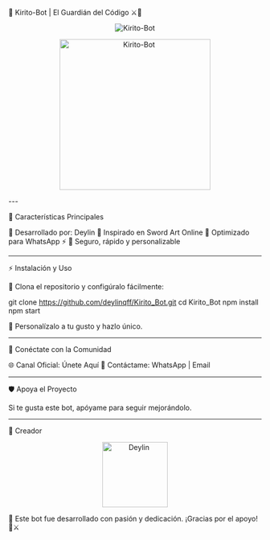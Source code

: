 
🚀 Kirito-Bot
 | El Guardián del Código ⚔️🌌

<p align="center">
  <img src="https://readme-typing-svg.herokuapp.com?font=Fira+Code&size=30&duration=3000&pause=1000&color=00CCFF&center=true&vCenter=true&width=500&lines=⚔️+Bienvenido+a+Kirito-Bot;🚀+El+bot+definitivo+para+WhatsApp;🌟+Creado+por+Deylin+con+pasión" alt="Kirito-Bot">
</p>  <p align="center">
  <img src="https://qu.ax/SuZFt.jpg" width="300" alt="Kirito-Bot">
</p>  
---

🌟 Características Principales

🔹 Desarrollado por: Deylin
🔹 Inspirado en Sword Art Online
🔹 Optimizado para WhatsApp ⚡
🔹 Seguro, rápido y personalizable


---

⚡ Instalación y Uso

📌 Clona el repositorio y configúralo fácilmente:

git clone https://github.com/deylinqff/Kirito_Bot.git
cd Kirito_Bot
npm install
npm start

📢 Personalízalo a tu gusto y hazlo único.


---

🔗 Conéctate con la Comunidad

🌐 Canal Oficial: Únete Aquí
📩 Contáctame: WhatsApp | Email


---

🛡️ Apoya el Proyecto

Si te gusta este bot, apóyame para seguir mejorándolo.




---

👤 Creador

<p align="center">
  <a href="https://github.com/deylinqff">
    <img src="https://github.com/deylinqff.png" width="130" height="130" alt="Deylin">
  </a>  
</p>  📢 Este bot fue desarrollado con pasión y dedicación. ¡Gracias por el apoyo! 🚀⚔️